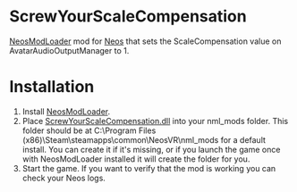 # ScrewYourScaleCompensation
[NeosModLoader](https://github.com/zkxs/NeosModLoader) mod for [Neos](https://neos.com/) that sets the ScaleCompensation value on AvatarAudioOutputManager to 1.

# Installation
1. Install [NeosModLoader](https://github.com/zkxs/NeosModLoader).
2. Place [ScrewYourScaleCompensation.dll](<https://github.com/NeroWolf001/ScrewYourScaleCompensation/releases/download/ScaleCompensation/ScrewYourScaleCompensation.dll>) into your nml_mods folder. This folder should be at C:\Program Files (x86)\Steam\steamapps\common\NeosVR\nml_mods for a default install. You can create it if it's missing, or if you launch the game once with NeosModLoader installed it will create the folder for you.
3. Start the game. If you want to verify that the mod is working you can check your Neos logs.

